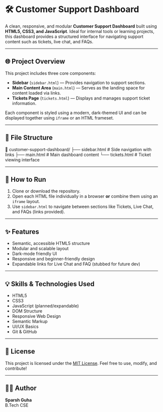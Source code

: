 # 🛠️ Customer Support Dashboard

A clean, responsive, and modular **Customer Support Dashboard** built using **HTML5, CSS3, and JavaScript**. Ideal for internal tools or learning projects, this dashboard provides a structured interface for navigating support content such as tickets, live chat, and FAQs.

---

## 🌐 Project Overview

This project includes three core components:
- **Sidebar** (`sidebar.html`) — Provides navigation to support sections.
- **Main Content Area** (`main.html`) — Serves as the landing space for content loaded via links.
- **Tickets Page** (`tickets.html`) — Displays and manages support ticket information.

Each component is styled using a modern, dark-themed UI and can be displayed together using `iframe` or an HTML frameset.

---

## 📁 File Structure

📁 customer-support-dashboard/
├── sidebar.html # Side navigation with links
├── main.html # Main dashboard content
└── tickets.html # Ticket viewing interface

---

## 🚀 How to Run

1. Clone or download the repository.
2. Open each HTML file individually in a browser **or** combine them using an `iframe` layout.
3. Use `sidebar.html` to navigate between sections like Tickets, Live Chat, and FAQs (links provided).

---

## ✨ Features

- Semantic, accessible HTML5 structure
- Modular and scalable layout
- Dark-mode friendly UI
- Responsive and beginner-friendly design
- Expandable links for Live Chat and FAQ (stubbed for future dev)

---

## 💡 Skills & Technologies Used

- HTML5  
- CSS3  
- JavaScript (planned/expandable)  
- DOM Structure  
- Responsive Web Design  
- Semantic Markup  
- UI/UX Basics  
- Git & GitHub  

---

## 📄 License

This project is licensed under the [MIT License](https://opensource.org/licenses/MIT). Feel free to use, modify, and contribute!

---

## 🙋‍♂️ Author

**Sparsh Guha**  
B.Tech CSE 
